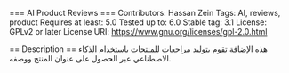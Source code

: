 === AI Product Reviews ===
Contributors: Hassan Zein
Tags: AI, reviews, product
Requires at least: 5.0
Tested up to: 6.0
Stable tag: 3.1
License: GPLv2 or later
License URI: https://www.gnu.org/licenses/gpl-2.0.html

== Description ==
هذه الإضافة تقوم بتوليد مراجعات للمنتجات باستخدام الذكاء الاصطناعي عبر الحصول على عنوان المنتج ووصفه.
